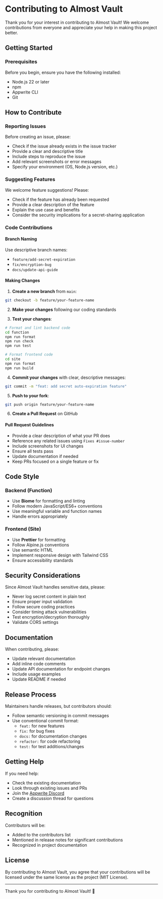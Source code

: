 # Contributing to Almost Vault

Thank you for your interest in contributing to Almost Vault! We welcome contributions from everyone and appreciate your help in making this project better.

## Getting Started

### Prerequisites

Before you begin, ensure you have the following installed:
- Node.js 22 or later
- npm
- Appwrite CLI
- Git

## How to Contribute

### Reporting Issues

Before creating an issue, please:
- Check if the issue already exists in the issue tracker
- Provide a clear and descriptive title
- Include steps to reproduce the issue
- Add relevant screenshots or error messages
- Specify your environment (OS, Node.js version, etc.)

### Suggesting Features

We welcome feature suggestions! Please:
- Check if the feature has already been requested
- Provide a clear description of the feature
- Explain the use case and benefits
- Consider the security implications for a secret-sharing application

### Code Contributions

#### Branch Naming

Use descriptive branch names:
- `feature/add-secret-expiration`
- `fix/encryption-bug`
- `docs/update-api-guide`

#### Making Changes

1. **Create a new branch** from `main`:
```bash
git checkout -b feature/your-feature-name
```

2. **Make your changes** following our coding standards

3. **Test your changes**:
```bash
# Format and lint backend code
cd function
npm run format
npm run check
npm run test

# Format frontend code
cd site
npm run format
npm run build
```

4. **Commit your changes** with clear, descriptive messages:
```bash
git commit -m "feat: add secret auto-expiration feature"
```

5. **Push to your fork**:
```bash
git push origin feature/your-feature-name
```

6. **Create a Pull Request** on GitHub

#### Pull Request Guidelines

- Provide a clear description of what your PR does
- Reference any related issues using `Fixes #issue-number`
- Include screenshots for UI changes
- Ensure all tests pass
- Update documentation if needed
- Keep PRs focused on a single feature or fix

## Code Style

### Backend (Function)

- Use **Biome** for formatting and linting
- Follow modern JavaScript/ES6+ conventions
- Use meaningful variable and function names
- Handle errors appropriately

### Frontend (Site)

- Use **Prettier** for formatting
- Follow Alpine.js conventions
- Use semantic HTML
- Implement responsive design with Tailwind CSS
- Ensure accessibility standards

## Security Considerations

Since Almost Vault handles sensitive data, please:

- Never log secret content in plain text
- Ensure proper input validation
- Follow secure coding practices
- Consider timing attack vulnerabilities
- Test encryption/decryption thoroughly
- Validate CORS settings

## Documentation

When contributing, please:

- Update relevant documentation
- Add inline code comments
- Update API documentation for endpoint changes
- Include usage examples
- Update README if needed

## Release Process

Maintainers handle releases, but contributors should:

- Follow semantic versioning in commit messages
- Use conventional commit format:
  - `feat:` for new features
  - `fix:` for bug fixes
  - `docs:` for documentation changes
  - `refactor:` for code refactoring
  - `test:` for test additions/changes

## Getting Help

If you need help:

- Check the existing documentation
- Look through existing issues and PRs
- Join the [Appwrite Discord](https://appwrite.io/discord)
- Create a discussion thread for questions

## Recognition

Contributors will be:
- Added to the contributors list
- Mentioned in release notes for significant contributions
- Recognized in project documentation

## License

By contributing to Almost Vault, you agree that your contributions will be licensed under the same license as the project (MIT License).

---

Thank you for contributing to Almost Vault! 🚀
